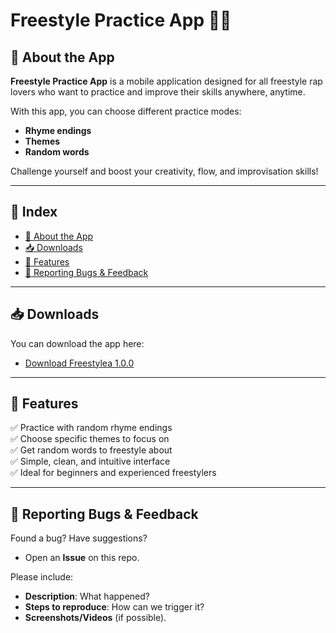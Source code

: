 # Freestyle Practice App 🎤🔥

## 📱 About the App

**Freestyle Practice App** is a mobile application designed for all freestyle rap lovers who want to practice and improve their skills anywhere, anytime. 

With this app, you can choose different practice modes:
- **Rhyme endings**
- **Themes**
- **Random words**

Challenge yourself and boost your creativity, flow, and improvisation skills!

---

## 📑 Index

- [📱 About the App](#-about-the-app)
- [📥 Downloads](#-downloads)
- [🚀 Features](#-features)
- [🐛 Reporting Bugs & Feedback](#-reporting-bugs--feedback)

---

## 📥 Downloads

You can download the app here:

- [Download Freestylea 1.0.0](https://github.com/mesegr/Freestylea_APP/releases/tag/V1.0.0)

---

## 🚀 Features

✅ Practice with random rhyme endings  
✅ Choose specific themes to focus on  
✅ Get random words to freestyle about  
✅ Simple, clean, and intuitive interface  
✅ Ideal for beginners and experienced freestylers 

---

## 🐛 **Reporting Bugs & Feedback**  
Found a bug? Have suggestions?  
- Open an **Issue** on this repo.  

Please include:  
- **Description**: What happened?  
- **Steps to reproduce**: How can we trigger it?  
- **Screenshots/Videos** (if possible).  
